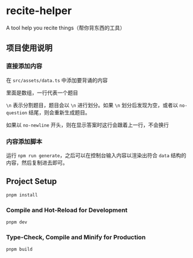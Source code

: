 # recite-helper

A tool help you recite things（帮你背东西的工具）

## 项目使用说明

### 直接添加内容

在 `src/assets/data.ts` 中添加要背诵的内容

里面是数组，一行代表一个题目

`\n` 表示分割题目，题目会以 `\n` 进行划分。如果 `\n` 划分后发现为空，或者以 `no-question` 结尾，则会重新生成题目。

如果以 `no-newline` 开头，则在显示答案时这行会跟着上一行，不会换行

### 内容添加脚本

运行 `npm run generate`，之后可以在控制台输入内容以渲染出符合 `data` 结构的内容，然后复制进去即可。

## Project Setup

```sh
pnpm install
```

### Compile and Hot-Reload for Development

```sh
pnpm dev
```

### Type-Check, Compile and Minify for Production

```sh
pnpm build
```

